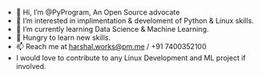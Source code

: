 - 👋 Hi, I’m @PyProgram, An Open Source advocate
- 👀 I’m interested in implimentation & develoment of Python & Linux skills.
- 🌱 I’m currently learning Data Science & Machine Learning.
- 💞️ Hungry to learn new skills.
- 📫 Reach me at harshal.works@pm.me / +91 7400352100
- I would love to contribute to any Linux Development and ML project if involved.

<!---
PyProgram/PyProgram is a ✨ special ✨ repository because its `README.md` (this file) appears on your GitHub profile.
You can click the Preview link to take a look at your changes.
--->
